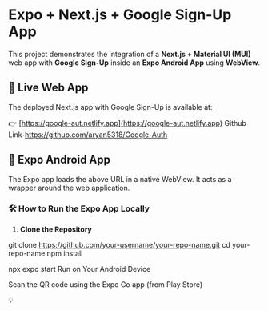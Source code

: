 # Expo + Next.js + Google Sign-Up App

This project demonstrates the integration of a **Next.js + Material UI (MUI)** web app with **Google Sign-Up** inside an **Expo Android App** using **WebView**.

## 🔗 Live Web App

The deployed Next.js app with Google Sign-Up is available at:

👉 [https://google-aut.netlify.app](https://google-aut.netlify.app)
    Github Link-https://github.com/aryan5318/Google-Auth

## 📱 Expo Android App

The Expo app loads the above URL in a native WebView. It acts as a wrapper around the web application.

### 🛠 How to Run the Expo App Locally

1. **Clone the Repository**


git clone https://github.com/your-username/your-repo-name.git
cd your-repo-name
npm install

npx expo start
Run on Your Android Device

Scan the QR code using the Expo Go app (from Play Store)



💡 
